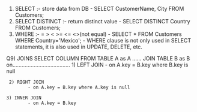 1) SELECT :- store data from DB
        - SELECT CustomerName, City FROM Customers;
2) SELECT DISTINCT :- return distinct value 
        - SELECT DISTINCT Country FROM Customers;
3) WHERE :- =  >  <    >=   <=   <>(not equal)
        - SELECT * FROM Customers WHERE Country='Mexico';
        - WHERE clause is not only used in SELECT statements, it is also used in UPDATE, DELETE, etc.







Q9) JOINS 
  SELECT COLUMN FROM TABLE A as A ......  JOIN TABLE B as B on......................................
     1) LEFT JOIN
            - on A.key = B.key where B.key is null

     2) RIGHT JOIN
            - on A.key = B.key where A.key is null

    3) INNER JOIN
            - on A.key = B.key 